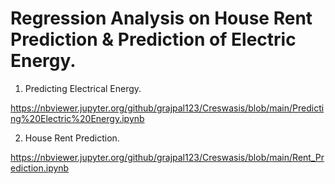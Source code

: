 # Regression Analysis on House Rent Prediction & Prediction of Electric Energy.

1) Predicting Electrical Energy.

https://nbviewer.jupyter.org/github/grajpal123/Creswasis/blob/main/Predicting%20Electric%20Energy.ipynb


2) House Rent Prediction.

https://nbviewer.jupyter.org/github/grajpal123/Creswasis/blob/main/Rent_Prediction.ipynb





